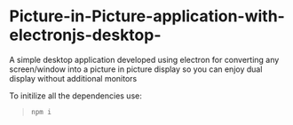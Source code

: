 # Picture-in-Picture-application-with-electronjs-desktop-
 A simple desktop application developed using electron for converting any screen/window into a picture in picture display so you can enjoy dual display without additional monitors

To initilize all the dependencies use:

>` npm i `
